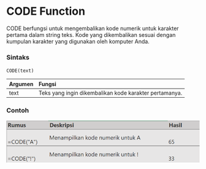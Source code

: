 # CODE Function

CODE berfungsi untuk mengembalikan kode numerik untuk karakter pertama dalam string teks. Kode yang dikembalikan sesuai dengan kumpulan karakter yang digunakan oleh komputer Anda.

### Sintaks

```text
CODE(text)
```

| Argumen | Fungsi |
| :--- | :--- |
| text | Teks yang ingin dikembalikan kode karakter pertamanya. |

### Contoh

![](../.gitbook/assets/image%20%2810%29.png)

